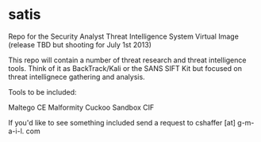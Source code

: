 satis
=====

Repo for the Security Analyst Threat Intelligence System Virtual Image (release TBD but shooting for July 1st 2013)


This repo will contain a number of threat research and threat intelligence tools. Think of it as BackTrack/Kali or the SANS SIFT Kit but focused on threat intellignece gathering and analysis.

Tools to be included:

Maltego CE
Malformity 
Cuckoo Sandbox
CIF

If you'd like to see something included send a request to cshaffer [at] g-m-a-i-l. com
